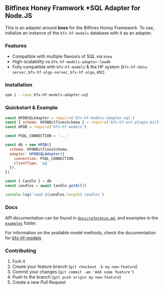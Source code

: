 ## Bitfinex Honey Framwork *SQL Adapter for Node.JS

This is an adapter around **knex** for the Bitfinex Honey Framework. To use,
initialize an instance of the `bfx-hf-models` database with it as an adapter.

### Features

* Compatible with multiple flavours of SQL via `knex`
* High-scalability vs `bfx-hf-models-adapter-lowdb`
* Fully compatible with `bfx-hf-models` & the HF system (`bfx-hf-data-server`,
  `bfx-hf-algo-server`, `bfx-hf-algo`, etc)

### Installation

```bash
npm i --save bfx-hf-models-adapter-sql
```

### Quickstart & Example

```js
const HFDBSQLAdapter = require('bfx-hf-models-adapter-sql')
const { schema: HFDBBitfinexSchema } = require('bfx-hf-ext-plugin-bitfinex')
const HFDB = require('bfx-hf-models')

const PSQL_CONNECTION = '...'

const db = new HFDB({
  schema: HFDBBitfinexSchema,
  adapter: HFDBSQLAdapter({
    connection: PSQL_CONNECTION,
    clientType: 'pg'
  }),
})

const { Candle } = db
const candles = await Candle.getAll()

console.log(`read ${candles.length} candles`)
```

### Docs

API documentation can be found in [`docs/reference.md`](docs/reference.md), and
examples in the [`examples`](examples) folder.

For information on the available model methods, check the documentation for
[bfx-hf-models](https://github.com/bitfinexcom/bfx-hf-models/tree/master/docs)

### Contributing

1. Fork it
2. Create your feature branch (`git checkout -b my-new-feature`)
3. Commit your changes (`git commit -am 'Add some feature'`)
4. Push to the branch (`git push origin my-new-feature`)
5. Create a new Pull Request
